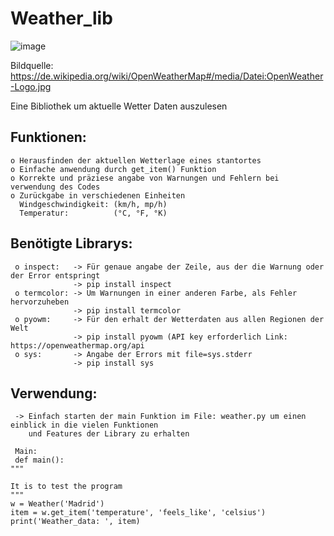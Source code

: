 # Weather_lib
![image](https://user-images.githubusercontent.com/87471423/127824947-1dca7def-fa95-4721-a362-bd008ab2ed69.png)

Bildquelle: https://de.wikipedia.org/wiki/OpenWeatherMap#/media/Datei:OpenWeather-Logo.jpg

Eine Bibliothek um aktuelle Wetter Daten auszulesen


## Funktionen:
    o Herausfinden der aktuellen Wetterlage eines stantortes
    o Einfache anwendung durch get_item() Funktion
    o Korrekte und präziese angabe von Warnungen und Fehlern bei verwendung des Codes
    o Zurückgabe in verschiedenen Einheiten 
      Windgeschwindigkeit: (km/h, mp/h)
      Temperatur:          (°C, °F, °K)
 
 ## Benötigte Librarys:
     o inspect:   -> Für genaue angabe der Zeile, aus der die Warnung oder der Error entspringt
                  -> pip install inspect
     o termcolor: -> Um Warnungen in einer anderen Farbe, als Fehler hervorzuheben
                  -> pip install termcolor
     o pyowm:     -> Für den erhalt der Wetterdaten aus allen Regionen der Welt
                  -> pip install pyowm (API key erforderlich Link: https://openweathermap.org/api
     o sys:       -> Angabe der Errors mit file=sys.stderr
                  -> pip install sys 
 
 ## Verwendung:
     -> Einfach starten der main Funktion im File: weather.py um einen einblick in die vielen Funktionen
        und Features der Library zu erhalten
     
     Main:
     def main():
    """

    It is to test the program
    """
    w = Weather('Madrid')
    item = w.get_item('temperature', 'feels_like', 'celsius')
    print('Weather_data: ', item)
 
